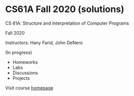 # CS61A Fall 2020 (solutions)

CS 61A: Structure and Interpretation of Computer Programs

Fall 2020

Instructors: Hany Farid, John DeNero

(In progress)

* Homeworks
* Labs
* Discussions
* Projects

Visit course [homepage](https://inst.eecs.berkeley.edu/~cs61a/fa20/)
